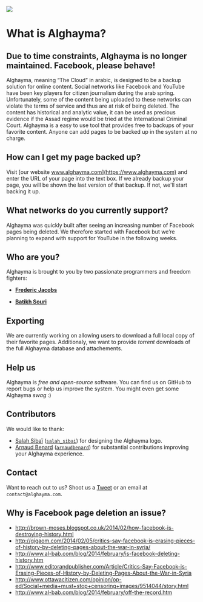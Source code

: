 ![](http://cl.ly/Tw4Z/Artboard%201@2x.png)

# What is Alghayma?

## Due to time constraints, Alghayma is no longer maintained. Facebook, please behave!

Alghayma, meaning “The Cloud” in arabic, is designed to be a backup solution for online content. Social networks like Facebook and YouTube have been key players for citizen journalism during the arab spring. Unfortunately, some of the content being uploaded to these networks can violate the terms of service and thus are at risk of being deleted. The content has historical and analytic value, it can be used as precious evidence if the Assad regime would be tried at the International Criminal Court. Alghayma is a easy to use tool that provides free to backups of your favorite content. Anyone can add pages to be backed up in the system at no charge.

## How can I get my page backed up?

Visit [our website www.alghayma.com](https://www.alghayma.com) and enter the URL of your page into the text box. If we already backup your page, you will be shown the last version of that backup. If not, we'll start backing it up.

## What networks do you currently support?

Alghayma was quickly built after seeing an increasing number of Facebook pages being deleted. We therefore started with Facebook but we’re planning to expand with support for YouTube in the following weeks.

## Who are you? 

Alghayma is brought to you by two passionate programmers and freedom fighters:

- **[Frederic Jacobs](https://twitter.com/Fredericjacobs)**

- **[Batikh Souri](https://twitter.com/BatikhSouri)**

## Exporting

We are currently working on allowing users to download a full local copy of their favorite pages. Additionaly, we want to provide *torrent* downloads of the full Alghayma database and attachements. 

## Help us

Alghayma is *free and open-source* software. You can find us on GitHub to report bugs or help us improve the system. You might even get some Alghayma *swag* :)

## Contributors

We would like to thank:

- [Salah Sibaï](https://twitter.com/salah_sibai) ([`salah_sibai`](http://dribbble.com/salah_sibai)) for designing the Alghayma logo.
- [Arnaud Benard](https://twitter.com/arnaudbenard) ([`arnaudbenard`](https://github.com/arnaudbenard/)) for substantial contributions improving your Alghayma experience.

## Contact

Want to reach out to us? Shoot us a [Tweet](https://www.twitter.com/@Alghayma) or an email at `contact@alghayma.com`.

## Why is Facebook page deletion an issue?

- http://brown-moses.blogspot.co.uk/2014/02/how-facebook-is-destroying-history.html
- http://gigaom.com/2014/02/05/critics-say-facebook-is-erasing-pieces-of-history-by-deleting-pages-about-the-war-in-syria/
- http://www.al-bab.com/blog/2014/february/is-facebook-deleting-history.htm
- http://www.editorandpublisher.com/Article/Critics-Say-Facebook-is-Erasing-Pieces-of-History-by-Deleting-Pages-About-the-War-in-Syria
- http://www.ottawacitizen.com/opinion/op-ed/Social+media+must+stop+censoring+images/9514044/story.html
- http://www.al-bab.com/blog/2014/february/off-the-record.htm
